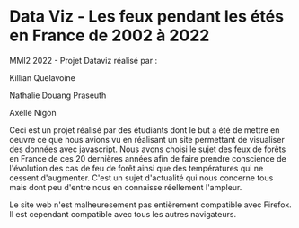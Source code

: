 # Data Viz - Les feux pendant les étés en France de 2002 à 2022

MMI2 2022 - Projet Dataviz réalisé par :

Killian Quelavoine

Nathalie Douang Praseuth

Axelle Nigon

Ceci est un projet réalisé par des étudiants dont le but a été de mettre en oeuvre ce que nous avions vu en réalisant un site permettant de visualiser des données avec javascript. Nous avons choisi le sujet des feux de forêts en France de ces 20 dernières années afin de faire prendre conscience de l'évolution des cas de feu de forêt ainsi que des températures qui ne cessent d'augmenter. C'est un sujet d'actualité qui nous concerne tous mais dont peu d'entre nous en connaisse réellement l'ampleur.

Le site web n'est malheuresement pas entièrement compatible avec Firefox. Il est cependant compatible avec tous les autres navigateurs. 
